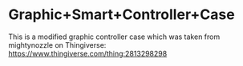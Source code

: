 # Graphic+Smart+Controller+Case
This is a modified graphic controller case which was taken from mightynozzle on Thingiverse: https://www.thingiverse.com/thing:2813298298
